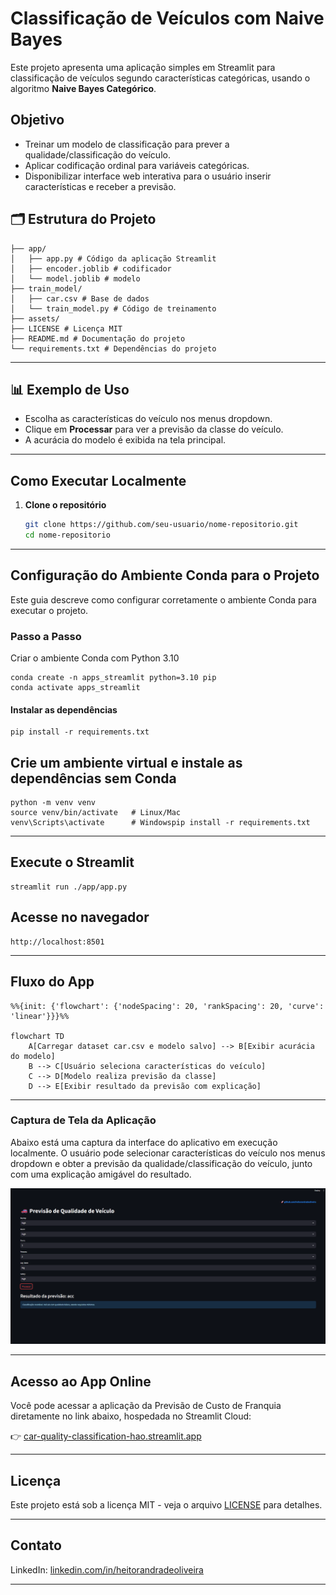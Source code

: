 # Classificação de Veículos com Naive Bayes

Este projeto apresenta uma aplicação simples em Streamlit para classificação de veículos segundo características categóricas, usando o algoritmo **Naive Bayes Categórico**.

## Objetivo

- Treinar um modelo de classificação para prever a qualidade/classificação do veículo.
- Aplicar codificação ordinal para variáveis categóricas.
- Disponibilizar interface web interativa para o usuário inserir características e receber a previsão.

## 🗂 Estrutura do Projeto

```
├── app/
│   ├── app.py # Código da aplicação Streamlit
│   ├── encoder.joblib # codificador
│   └── model.joblib # modelo
├── train_model/
│   ├── car.csv # Base de dados
│   └── train_model.py # Código de treinamento
├── assets/
├── LICENSE # Licença MIT
├── README.md # Documentação do projeto
└── requirements.txt # Dependências do projeto

```

---

## 📊 Exemplo de Uso

- Escolha as características do veículo nos menus dropdown.
- Clique em **Processar** para ver a previsão da classe do veículo.
- A acurácia do modelo é exibida na tela principal.

---

## Como Executar Localmente

1. **Clone o repositório**
   ```bash
   git clone https://github.com/seu-usuario/nome-repositorio.git
   cd nome-repositorio
   ```

---

## Configuração do Ambiente Conda para o Projeto

Este guia descreve como configurar corretamente o ambiente Conda para executar o projeto.

### Passo a Passo

Criar o ambiente Conda com Python 3.10

```
conda create -n apps_streamlit python=3.10 pip
conda activate apps_streamlit
```

#### Instalar as dependências

```
pip install -r requirements.txt
```

## Crie um ambiente virtual e instale as dependências sem Conda

```
python -m venv venv
source venv/bin/activate   # Linux/Mac
venv\Scripts\activate      # Windowspip install -r requirements.txt
```

---

## Execute o Streamlit

```
streamlit run ./app/app.py
```

## Acesse no navegador

```
http://localhost:8501
```

---

## Fluxo do App

```mermaid
%%{init: {'flowchart': {'nodeSpacing': 20, 'rankSpacing': 20, 'curve': 'linear'}}}%%

flowchart TD
    A[Carregar dataset car.csv e modelo salvo] --> B[Exibir acurácia do modelo]
    B --> C[Usuário seleciona características do veículo]
    C --> D[Modelo realiza previsão da classe]
    D --> E[Exibir resultado da previsão com explicação]
```

---

### Captura de Tela da Aplicação

Abaixo está uma captura da interface do aplicativo em execução localmente.
O usuário pode selecionar características do veículo nos menus dropdown e obter a previsão da qualidade/classificação do veículo, junto com uma explicação amigável do resultado.

<img src="./assets/print_app.png" alt="Print Aplicação" width="600" heigth="700"/>

---

## Acesso ao App Online

Você pode acessar a aplicação da Previsão de Custo de Franquia diretamente no link abaixo, hospedada no Streamlit Cloud:

👉 [car-quality-classification-hao.streamlit.app](https://car-quality-classification-hao.streamlit.app)

---

## Licença

Este projeto está sob a licença MIT - veja o arquivo [LICENSE](./LICENSE) para detalhes.

---

## Contato

LinkedIn: [linkedin.com/in/heitorandradeoliveira](https://linkedin.com/in/heitorandradeoliveira)

---
